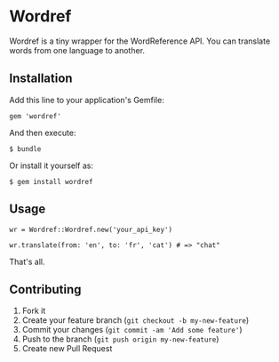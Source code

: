 # Wordref

Wordref is a tiny wrapper for the WordReference API.
You can translate words from one language to another.

## Installation

Add this line to your application's Gemfile:

    gem 'wordref'

And then execute:

    $ bundle

Or install it yourself as:

    $ gem install wordref

## Usage

    wr = Wordref::Wordref.new('your_api_key')
    
    wr.translate(from: 'en', to: 'fr', 'cat') # => "chat"

That's all.

## Contributing

1. Fork it
2. Create your feature branch (`git checkout -b my-new-feature`)
3. Commit your changes (`git commit -am 'Add some feature'`)
4. Push to the branch (`git push origin my-new-feature`)
5. Create new Pull Request
